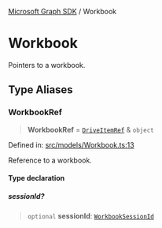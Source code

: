 [Microsoft Graph SDK](README.md) / Workbook

# Workbook

Pointers to a workbook.

## Type Aliases

### WorkbookRef

> **WorkbookRef** = [`DriveItemRef`](DriveItem-1.md#driveitemref) & `object`

Defined in: [src/models/Workbook.ts:13](https://github.com/Future-Secure-AI/microsoft-graph/blob/main/src/models/Workbook.ts#L13)

Reference to a workbook.

#### Type declaration

##### sessionId?

> `optional` **sessionId**: [`WorkbookSessionId`](WorkbookSession.md#workbooksessionid)
